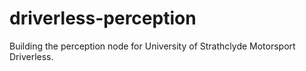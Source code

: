 # driverless-perception
Building the perception node for University of Strathclyde Motorsport Driverless.
